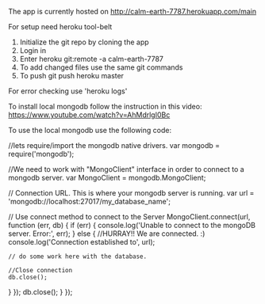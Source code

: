 The app is currently hosted on http://calm-earth-7787.herokuapp.com/main

For setup need heroku tool-belt

1. Initialize the git repo by cloning the app
2. Login in
3. Enter heroku git:remote -a calm-earth-7787
4. To add changed files use the same git commands
5. To push git push heroku master

For error checking use 'heroku logs'

To install local mongodb follow the instruction in this video:
https://www.youtube.com/watch?v=AhMdrlgI0Bc

To use the local mongodb use the following code:

//lets require/import the mongodb native drivers.
var mongodb = require('mongodb');

//We need to work with "MongoClient" interface in order to connect to a mongodb server.
var MongoClient = mongodb.MongoClient;

// Connection URL. This is where your mongodb server is running.
var url = 'mongodb://localhost:27017/my_database_name';

// Use connect method to connect to the Server
MongoClient.connect(url, function (err, db) {
  if (err) {
    console.log('Unable to connect to the mongoDB server. Error:', err);
  } else {
    //HURRAY!! We are connected. :)
    console.log('Connection established to', url);

    // do some work here with the database.

    //Close connection
    db.close();
  }
});
    db.close();
  }
});
